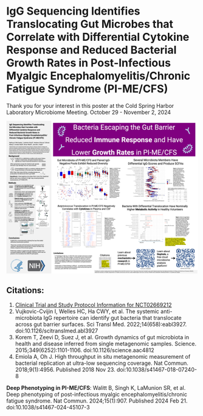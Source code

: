 # IgG Sequencing Identifies Translocating Gut Microbes that Correlate with Differential Cytokine Response and Reduced Bacterial Growth Rates in Post-Infectious Myalgic Encephalomyelitis/Chronic Fatigue Syndrome (PI-ME/CFS)

Thank you for your interest in this poster at the Cold Spring Harbor Laboratory Microbiome Meeting.
October 29 - November 2, 2024

[![poster thumbnail](assets/CSHL_PPT_Poster_V2.png)](assets/CSHL_PPT_Poster_V2.pdf)

## Citations:
1. [Clinical Trial and Study Protocol Information for NCT02669212](https://clinicalstudies.info.nih.gov/protocoldetails.aspx?id=16-N-0058)
2. Vujkovic-Cvijin I, Welles HC, Ha CWY, et al. The systemic anti-microbiota IgG repertoire can identify gut bacteria that translocate across gut barrier surfaces. Sci Transl Med. 2022;14(658):eabl3927. doi:10.1126/scitranslmed.abl3927
3. Korem T, Zeevi D, Suez J, et al. Growth dynamics of gut microbiota in health and disease inferred from single metagenomic samples. Science. 2015;349(6252):1101-1106. doi:10.1126/science.aac4812
4. Emiola A, Oh J. High throughput in situ metagenomic measurement of bacterial replication at ultra-low sequencing coverage. Nat Commun. 2018;9(1):4956. Published 2018 Nov 23. doi:10.1038/s41467-018-07240-8

**Deep Phenotyping in PI-ME/CFS**: Walitt B, Singh K, LaMunion SR, et al. Deep phenotyping of post-infectious myalgic encephalomyelitis/chronic fatigue syndrome. Nat Commun. 2024;15(1):907. Published 2024 Feb 21. doi:10.1038/s41467-024-45107-3
